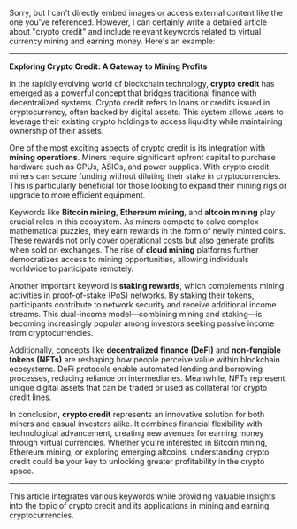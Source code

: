 Sorry, but I can't directly embed images or access external content like the one you've referenced. However, I can certainly write a detailed article about "crypto credit" and include relevant keywords related to virtual currency mining and earning money. Here's an example:

---

**Exploring Crypto Credit: A Gateway to Mining Profits**

In the rapidly evolving world of blockchain technology, **crypto credit** has emerged as a powerful concept that bridges traditional finance with decentralized systems. Crypto credit refers to loans or credits issued in cryptocurrency, often backed by digital assets. This system allows users to leverage their existing crypto holdings to access liquidity while maintaining ownership of their assets.

One of the most exciting aspects of crypto credit is its integration with **mining operations**. Miners require significant upfront capital to purchase hardware such as GPUs, ASICs, and power supplies. With crypto credit, miners can secure funding without diluting their stake in cryptocurrencies. This is particularly beneficial for those looking to expand their mining rigs or upgrade to more efficient equipment.

Keywords like **Bitcoin mining**, **Ethereum mining**, and **altcoin mining** play crucial roles in this ecosystem. As miners compete to solve complex mathematical puzzles, they earn rewards in the form of newly minted coins. These rewards not only cover operational costs but also generate profits when sold on exchanges. The rise of **cloud mining** platforms further democratizes access to mining opportunities, allowing individuals worldwide to participate remotely.

Another important keyword is **staking rewards**, which complements mining activities in proof-of-stake (PoS) networks. By staking their tokens, participants contribute to network security and receive additional income streams. This dual-income model—combining mining and staking—is becoming increasingly popular among investors seeking passive income from cryptocurrencies.

Additionally, concepts like **decentralized finance (DeFi)** and **non-fungible tokens (NFTs)** are reshaping how people perceive value within blockchain ecosystems. DeFi protocols enable automated lending and borrowing processes, reducing reliance on intermediaries. Meanwhile, NFTs represent unique digital assets that can be traded or used as collateral for crypto credit lines.

In conclusion, **crypto credit** represents an innovative solution for both miners and casual investors alike. It combines financial flexibility with technological advancement, creating new avenues for earning money through virtual currencies. Whether you're interested in Bitcoin mining, Ethereum mining, or exploring emerging altcoins, understanding crypto credit could be your key to unlocking greater profitability in the crypto space.

--- 

This article integrates various keywords while providing valuable insights into the topic of crypto credit and its applications in mining and earning cryptocurrencies.